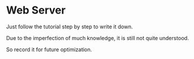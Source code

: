 # Web Server

Just follow the tutorial step by step to write it down.

Due to the imperfection of much knowledge, it is still not quite understood.

So record it for future optimization.
